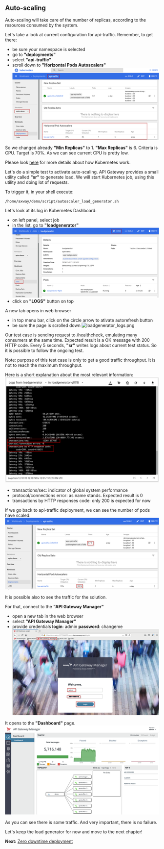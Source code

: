 ## Auto-scaling

Auto-scaling will take care of the number of replicas, according to the resources consumed by the system. 

Let's take a look at current configuration for api-traffic. Remember, to get there:
- be sure your namespace is selected
- go to **"deployments"**
- select **"api-traffic"**
- scroll down to **"Horizontal Pods Autoscalers"**
![horizontal_pod_autoscaler.png](./imgs/horizontal_pod_autoscaler.png)

So we changed already **"Min Replicas"** to 1. **"Max Replicas"** is 6.
Criteria is CPU. Target is 70%. As we can see current CPU is pretty low.

Please look [here](https://kubernetes.io/docs/tasks/run-application/horizontal-pod-autoscale/) for more details about how Kubernetes work. 


Let's do a simple test to activate auto-scaling. API Gateway provides a small utility called **"sr"** to generate load. We will start Kubernetes job, using this utility and doing lot of requests.

To trigger it, in your shell execute:
```
/home/axway/demo/script/autoscaler_load_generator.sh
```

Let's look at its log in Kubernetes Dashboard:
- on left panel, select job
- in the list, go to **"loadgenerator"**
![loadgenerator_job.png](./imgs/loadgenerator_job.png)
- click on **"LOGS"** button on top

A new tab opens in web browser
- in top menu bar, click on the circle arrow to ativate autorefresh button
- be sure the page is scrolled down
![loadgenerator_logs.png](./imgs/)

Our test case is sending request to /healthcheck, emulating many consumers at the same time. Expected result is a OK message with 200 HTTP code.
Every 5 seconds, **"sr"** writes logs about current test status. So it is possible to follow the ongoing test.

Note: purpose of this test case is only to get a good traffic throughput. It is not to reach the maximum throughput. 

Here is a short explanation about the most relevant information: 
![loadgenerator_logs_explanation.png](./imgs/loadgenerator_logs_explanation.png)
- transactions/sec: indicator of global system performance
- protocol/connections error: as name stands. Expected result is 0
- transactions by HTTP responses code: only 200 is expected for now 

If we go back to api-traffic deployment, we can see the number of pods have scaled.
![api-traffic_usage.png](./imgs/api-traffic_usage.png)

It is possible also to see the traffic for the solution.

For that, connect to the **"API Gateway Manager"**
- open a new tab in the web browser
- select **"API Gateway Manager"**
- provide credentials
__login__: admin
__password__: changeme 
![anm_login.png](./imgs/anm_login.png)

It opens to the **"Dashboard"** page.
![anm_dashboard.png](./imgs/anm_dashboard.png)

As you can see there is some traffic. And very important, there is no failure.


Let's keep the load generator for now and move to the next chapter!

**Next:** [Zero downtime deployment](../ZDD)